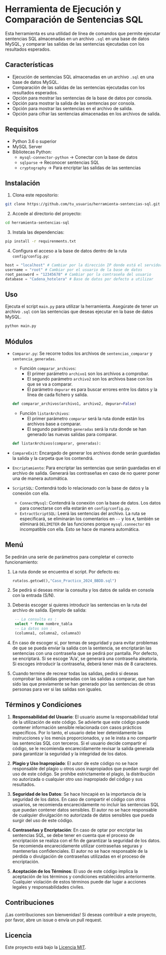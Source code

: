 
# Herramienta de Ejecución y Comparación de Sentencias SQL

Esta herramienta es una utilidad de línea de comandos que permite ejecutar sentencias SQL almacenadas en un archivo `.sql` en una base de datos MySQL, y comparar las salidas de las sentencias ejecutadas con los resultados esperados.

## Características

- Ejecución de sentencias SQL almacenadas en un archivo `.sql` en una base de datos MySQL.
- Comparación de las salidas de las sentencias ejecutadas con los resultados esperados.
- Opción para mostrar las sentencias de la base de datos por consola.
- Opción para mostrar la salida de las sentencias por consola.
- Opción para mostrar las sentencias en el archivo de salida.
- Opción para cifrar las sentencias almacenadas en los archivos de salida.

## Requisitos

- Python 3.6 o superior
- MySQL Server
- Bibliotecas Python: 
    - `mysql-connector-python` -> Conectar con la base de datos
    - `sqlparse` -> Reconocer sentencias SQL
    - `cryptography` -> Para encriptar las salidas de las sentencias
    
## Instalación

1. Clona este repositorio:

```bash
git clone https://github.com/tu_usuario/herramienta-sentencias-sql.git
```

2. Accede al directorio del proyecto:

```bash
cd herramienta-sentencias-sql
```

3. Instala las dependencias:

```bash
pip install -r requirenments.txt
```

4. Configura el acceso a la base de datos dentro de la ruta `config/config.py`:
```python
host = "localhost" # Cambiar por la dirección IP donde está el servidor
username = "root" # Cambiar por el usuario de la base de datos
root_password = "12345678" # Cambiar por la contraseña del usuario
database = "Cadena_hotelera" # Base de datos por defecto a utilizar
```
## Uso

Ejecuta el script `main.py` para utilizar la herramienta. Asegúrate de tener un archivo `.sql` con las sentencias que deseas ejecutar en la base de datos MySQL.

```bash
python main.py
```

## Módulos

- `Comparar.py`: Se recorre todos los archivos de `sentencias_comparar` y `sentencia_generadas`.
   - Función `comparar_archivos`:
     - El primer parámetro `archivo1` son los archivos a comprobar.
     - El segundo parámetro `archivo2` son los archivos base con los que se va a comparar.
     - El parámetro `depurar` es para buscar errores entre los datos y la línea de cada fichero y salida.
     
   ```python 
   def comparar_archivos(archivo1, archivo2, depurar=False)
   ```
   
   - Función `listarArchivos`:
     - El primer parámetro `comparar` será la ruta donde están los archivos base a comparar.
     - El segundo parámetro `generadas` será la ruta donde se han generado las nuevas salidas para comparar.
    
    ```python
    def listarArchivos(comparar, generadas):
    ```
   
- `CompareExit`: Encargado de generar los archivos donde serán guardadas la salida y la carpeta que los contendrá.
  
- `Encriptamiento`: Para encriptar las sentencias que serán guardadas en el archivo de salida. Generará las contraseñas en caso de no querer poner una de manera automática.  

- `ScriptSQL`: Contendrá todo lo relacionado con la base de datos y la conexión con ella.
   - `ConnectMysql`: Contendrá la conexión con la base de datos. Los datos para conectarse con ella estarán en `config/config.py`. 
   - `ExtractScriptSQL`: Leerá las sentencias del archivo. La ruta se especificará, se eliminarán los comentarios en `--` y los `#`, también se eliminará `DELIMITER` de las funciones porque `mysql.connector` es incompatible con ella. Esto se hace de manera automática.

## Menú

Se pedirán una serie de parámetros para completar el correcto funcionamiento:

1. La ruta donde se encuentra el script. Por defecto es:
   ```python 
   ruta(os.getcwd(),"Caso_Practico_2024_BBDD.sql")
   ```

2. Se pedirá si deseas mirar la consulta y los datos de salida en consola con la entrada (S/N).

3. Deberás escoger si quieres introducir las sentencias en la ruta del archivo de salida. Ejemplo de salida:
   ```SQL 
    -- La consulta es :
    select * from nombre_tabla
    -- La datos son :
    (columna1, columna2, columna3)
   ```

4. En caso de escoger sí, por temas de seguridad y para evitar problemas de que se pueda enviar la salida con la sentencia, se encriptarán las sentencias con una contraseña que se pedirá por pantalla. Por defecto, se encriptará. Si se escoge 'A/a', se generará una contraseña aleatoria. Si escoges introducir la contraseña, deberá tener más de 8 caracteres.

5. Cuando termine de recrear todas las salidas, pedirá si deseas comprobar las salidas generadas con las salidas a comparar, que han sido las que previamente se han generado por las sentencias de otras personas para ver si las salidas son iguales.


## Términos y Condiciones

1. **Responsabilidad del Usuario**: El usuario asume la responsabilidad total de la utilización de este código. Se advierte que este código puede contener información sensible relacionada con casos prácticos específicos. Por lo tanto, el usuario debe leer detenidamente las instrucciones y los menús proporcionados, y se le insta a no compartir las sentencias SQL con terceros. Si el usuario decide compartir el código, se le recomienda encarecidamente revisar la salida generada para garantizar la seguridad y la integridad de los datos. 

2. **Plagio y Uso Inapropiado**: El autor de este código no se hace responsable del plagio u otros usos inapropiados que puedan surgir del uso de este código. Se prohíbe estrictamente el plagio, la distribución no autorizada o cualquier otro uso inapropiado del código y sus resultados. 

3. **Seguridad de los Datos**: Se hace hincapié en la importancia de la seguridad de los datos. En caso de compartir el código con otros usuarios, se recomienda encarecidamente no incluir las sentencias SQL que puedan contener datos sensibles. El autor no se hace responsable de cualquier divulgación no autorizada de datos sensibles que pueda surgir del uso de este código.

4. **Contraseñas y Encriptación**: En caso de optar por encriptar las sentencias SQL, se debe tener en cuenta que el proceso de encriptación se realiza con el fin de garantizar la seguridad de los datos. Se recomienda encarecidamente utilizar contraseñas seguras y mantenerlas confidenciales. El autor no se hace responsable de la pérdida o divulgación de contraseñas utilizadas en el proceso de encriptación.

5. **Aceptación de los Términos**: El uso de este código implica la aceptación de los términos y condiciones establecidos anteriormente. Cualquier violación de estos términos puede dar lugar a acciones legales y responsabilidades civiles.


## Contribuciones

¡Las contribuciones son bienvenidas! Si deseas contribuir a este proyecto, por favor, abre un issue o envía un pull request.

## Licencia

Este proyecto está bajo la [Licencia MIT](LICENSE).